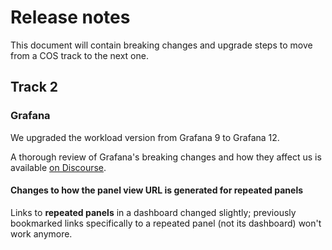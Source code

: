# Release notes

This document will contain breaking changes and upgrade steps to move from a COS track to the next one.

## Track 2

### Grafana

We upgraded the workload version from Grafana 9 to Grafana 12.

A thorough review of Grafana's breaking changes and how they affect us is available [on Discourse](https://discourse.charmhub.io/t/cos-will-start-using-grafana-12-what-changed/18868).

#### Changes to how the panel view URL is generated for repeated panels

Links to **repeated panels** in a dashboard changed slightly; previously bookmarked links specifically to a repeated panel (not its dashboard) won't work anymore.



